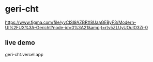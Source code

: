 # geri-cht
https://www.figma.com/file/yvClSI9AZBRX8UaaGEByF3/Modern-UI%2FUX%3A-Gericht?node-id=0%3A21&amp;t=rtv5ZLUyUOuIO3Zi-0

## live demo 
geri-cht.vercel.app


